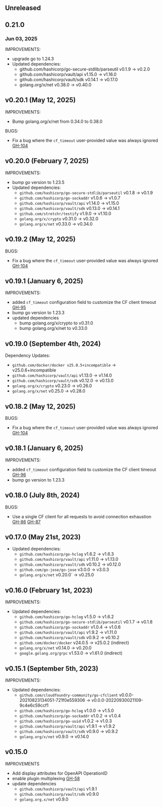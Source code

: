 ## Unreleased

## 0.21.0
### Jun 03, 2025

IMPROVEMENTS:
* upgrade go to 1.24.3
* Updated dependencies: 
   * github.com/hashicorp/go-secure-stdlib/parseutil v0.1.9 -> v0.2.0
   * github.com/hashicorp/vault/api v1.15.0 -> v1.16.0
   * github.com/hashicorp/vault/sdk v0.14.1 -> v0.17.0
   * golang.org/x/net v0.38.0 -> v0.40.0 
## v0.20.1 (May 12, 2025)

IMPROVEMENTS:

* Bump golang.org/x/net from 0.34.0 to 0.38.0

BUGS:

* Fix a bug where the `cf_timeout` user-provided value was always ignored [GH-104](https://github.com/hashicorp/vault-plugin-auth-cf/pull/104)

## v0.20.0 (February 7, 2025)

IMPROVEMENTS:

* bump go version to 1.23.5
* Updated dependencies:
   * `github.com/hashicorp/go-secure-stdlib/parseutil` v0.1.8 -> v0.1.9
   * `github.com/hashicorp/go-sockaddr` v1.0.6 -> v1.0.7
   * `github.com/hashicorp/vault/api` v1.14.0 -> v1.15.0
   * `github.com/hashicorp/vault/sdk` v0.13.0 -> v0.14.1
   * `github.com/stretchr/testify` v1.9.0 -> v1.10.0
   * `golang.org/x/crypto` v0.31.0 -> v0.32.0
   * `golang.org/x/net` v0.33.0 -> v0.34.0

## v0.19.2 (May 12, 2025)

BUGS:

* Fix a bug where the `cf_timeout` user-provided value was always ignored [GH-104](https://github.com/hashicorp/vault-plugin-auth-cf/pull/104)

## v0.19.1 (January 6, 2025)

IMPROVEMENTS:

* added `cf_timeout` configuration field to customize the CF client timeout [GH-95](https://github.com/hashicorp/vault-plugin-auth-cf/pull/95)
* bump go version to 1.23.3
* updated dependencies
  * bump golang.org/x/crypto to v0.31.0
  * bump golang.org/x/net to v0.33.0

## v0.19.0 (September 4th, 2024)

Dependency Updates:
* `github.com/docker/docker v25.0.5+incompatible` -> v25.0.6+incompatible
* `github.com/hashicorp/vault/api` v1.13.0 -> v1.14.0
* `github.com/hashicorp/vault/sdk` v0.12.0 -> v0.13.0
* `golang.org/x/crypto` v0.23.0 -> v0.26.0
* `golang.org/x/net` v0.25.0 -> v0.28.0

## v0.18.2 (May 12, 2025)

BUGS:

* Fix a bug where the `cf_timeout` user-provided value was always ignored [GH-104](https://github.com/hashicorp/vault-plugin-auth-cf/pull/104)

## v0.18.1 (January 6, 2025)

IMPROVEMENTS:

* added `cf_timeout` configuration field to customize the CF client timeout [GH-96](https://github.com/hashicorp/vault-plugin-auth-cf/pull/96)
* bump go version to 1.23.3

## v0.18.0 (July 8th, 2024)

BUGS:
* Use a single CF client for all requests to avoid connection exhaustion [GH-86](https://github.com/hashicorp/vault-plugin-auth-cf/pull/86) [GH-87](https://github.com/hashicorp/vault-plugin-auth-cf/pull/87)


## v0.17.0 (May 21st, 2023)

* Updated dependencies:
   * `github.com/hashicorp/go-hclog` v1.6.2 -> v1.6.3
   * `github.com/hashicorp/vault/api` v1.11.0 -> v1.13.0
   * `github.com/hashicorp/vault/sdk` v0.10.2 -> v0.12.0
   * `github.com/go-jose/go-jose` v3.0.0 -> v3.0.3
   * `golang.org/x/net` v0.20.0` -> v0.25.0

## v0.16.0 (February 1st, 2023)

IMPROVEMENTS:

* Updated dependencies:
   * `github.com/hashicorp/go-hclog` v1.5.0 -> v1.6.2
   * `github.com/hashicorp/go-secure-stdlib/parseutil` v0.1.7 -> v0.1.8
   * `github.com/hashicorp/go-sockaddr` v1.0.4 -> v1.0.6
   * `github.com/hashicorp/vault/api` v1.9.2 -> v1.11.0
   * `github.com/hashicorp/vault/sdk` v0.9.2 -> v0.10.2
   * `github.com/docker/docker` v24.0.5 -> v25.0.2 (indirect)
   * `golang.org/x/net` v0.14.0 -> v0.20.0
   * `google.golang.org/grpc` v1.53.0 -> v1.61.0 (indirect)

## v0.15.1 (September 5th, 2023)

IMPROVEMENTS:

* Updated dependencies:
   * `github.com/cloudfoundry-community/go-cfclient` v0.0.0-20210823134051-721f0e559306 -> v0.0.0-20220930021109-9c4e6c59ccf1
   * `github.com/hashicorp/go-hclog` v1.0.0 -> v1.5.0
   * `github.com/hashicorp/go-sockaddr` v1.0.2 -> v1.0.4
   * `github.com/hashicorp/go-uuid` v1.0.2 -> v1.0.3
   * `github.com/hashicorp/vault/api` v1.9.1 -> v1.9.2
   * `github.com/hashicorp/vault/sdk` v0.9.0 -> v0.9.2
   * `golang.org/x/net` v0.9.0 -> v0.14.0

## v0.15.0
IMPROVEMENTS

* Add display attributes for OpenAPI OperationID
* enable plugin multiplexing [GH-58](https://github.com/hashicorp/vault-plugin-auth-cf/pull/58)
* update dependencies
  * `github.com/hashicorp/vault/api` v1.9.1
  * `github.com/hashicorp/vault/sdk` v0.9.0
  * `golang.org.x/net` v0.9.0

